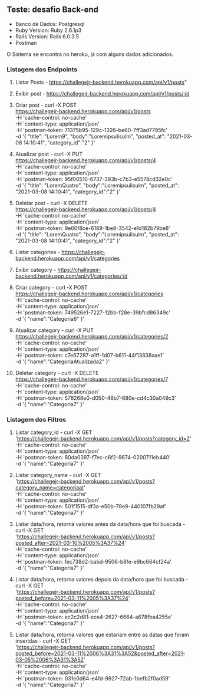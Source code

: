 ## Teste: desafio Back-end

- Banco de Dados: Postgresql
- Ruby Version: Ruby 2.6.1p3
- Rails Version: Rails 6.0.3.5
- Postman 

O Sistema se encontra no heroku, já com alguns dados adicionados.

### Listagem dos Endpoints

1. Listar Posts - https://challegejr-backend.herokuapp.com/api/v1/posts"

2. Exibir post - https://challegejr-backend.herokuapp.com/api/v1/posts/:id

3. Criar post - curl -X POST \
  https://challegejr-backend.herokuapp.com/api/v1/posts \
  -H 'cache-control: no-cache' \
  -H 'content-type: application/json' \
  -H 'postman-token: 71375b95-129c-1326-be60-7ff3ad7795fc' \
  -d '{
   "title": "Lorem9",
   "body":"Loremipsulisulm",
   "posted_at": "2021-03-08 14:10:41",
   "category_id":"2"
}'
4. Atualizar post - curl -X PUT \
  https://challegejr-backend.herokuapp.com/api/v1/posts/4 \
  -H 'cache-control: no-cache' \
  -H 'content-type: application/json' \
  -H 'postman-token: 95f06510-6737-393b-c7b3-e5578cd32e0c' \
  -d '{
   "title": "LoremQuatro",
   "body":"Loremipsulisulm",
   "posted_at": "2021-03-08 14:10:41",
   "category_id":"2"
}'
5. Deletar post - curl -X DELETE \
  https://challegejr-backend.herokuapp.com/api/v1/posts/4 \
  -H 'cache-control: no-cache' \
  -H 'content-type: application/json' \
  -H 'postman-token: 9e60f8ce-6189-1be8-3542-e1d182b79be8' \
  -d '{
   "title": "LoremQuatro",
   "body":"Loremipsulisulm",
   "posted_at": "2021-03-08 14:10:41",
   "category_id":"2"
}'


6. Listar categories - https://challegejr-backend.herokuapp.com/api/v1/categories

7. Exibir category - https://challegejr-backend.herokuapp.com/api/v1/categories/:id

8. Criar category - curl -X POST \
  https://challegejr-backend.herokuapp.com/api/v1/categories \
  -H 'cache-control: no-cache' \
  -H 'content-type: application/json' \
  -H 'postman-token: 749526e1-7227-12bb-f28e-39bfcd86349c' \
  -d '{
   "name":"Categoria6"
}'
9. Atualizar category - curl -X PUT \
  https://challegejr-backend.herokuapp.com/api/v1/categories/2 \
  -H 'cache-control: no-cache' \
  -H 'content-type: application/json' \
  -H 'postman-token: c7e67287-a1ff-1d07-b611-44f13838aae1' \
  -d '{
   "name":"CategoriaAtualizada2"
}'
10. Deletar category - curl -X DELETE \
  https://challegejr-backend.herokuapp.com/api/v1/categories/7 \
  -H 'cache-control: no-cache' \
  -H 'content-type: application/json' \
  -H 'postman-token: 578268e0-d050-48b7-680e-cd4c30a049c3' \
  -d '{
   "name":"Categoria7"
}'

### Listagem dos Filtros

1. Listar category_id - curl -X GET \
  'https://challegejr-backend.herokuapp.com/api/v1/posts?category_id=2' \
  -H 'cache-control: no-cache' \
  -H 'content-type: application/json' \
  -H 'postman-token: 80da0397-f7ec-c6f2-9674-0200711eb440' \
  -d '{
   "name":"Categoria7"
}'

2. Listar category_name - curl -X GET \
  'https://challegejr-backend.herokuapp.com/api/v1/posts?category_name=categoriaat' \
  -H 'cache-control: no-cache' \
  -H 'content-type: application/json' \
  -H 'postman-token: 501f1515-df3a-e50b-78e9-440107fb29af' \
  -d '{
   "name":"Categoria7"
}'


3. Listar data/hora, retorna valores antes da data/hora que foi buscada - curl -X GET \
  'https://challegejr-backend.herokuapp.com/api/v1/posts?posted_after=2021-03-10%2005%3A37%24' \
  -H 'cache-control: no-cache' \
  -H 'content-type: application/json' \
  -H 'postman-token: fec738d2-babd-9506-b8fe-e9bc664cf24a' \
  -d '{
   "name":"Categoria7"
}'

4. Listar data/hora, retorna valores depois da data/hora que foi buscada - curl -X GET \
  'https://challegejr-backend.herokuapp.com/api/v1/posts?posted_before=2021-03-11%2005%3A37%24' \
  -H 'cache-control: no-cache' \
  -H 'content-type: application/json' \
  -H 'postman-token: ec2c2d81-ece4-2627-6664-a678fba4255e' \
  -d '{
   "name":"Categoria7"
}'

5. Listar data/hora, retorna valores que estariam entre as datas que foram inseridas - curl -X GET \
  'https://challegejr-backend.herokuapp.com/api/v1/posts?posted_before=2021-03-11%2006%3A31%3A52&posted_after=2021-03-05%2006%3A31%3A52' \
  -H 'cache-control: no-cache' \
  -H 'content-type: application/json' \
  -H 'postman-token: 031e0d64-e4fd-9927-72ab-1befb2f0ad59' \
  -d '{
   "name":"Categoria7"
}'















